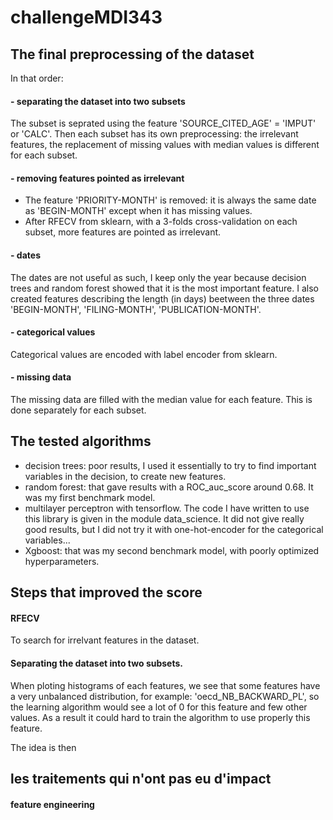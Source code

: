 # challengeMDI343

## The final preprocessing of the dataset 

In that order:

#### - separating the dataset into two subsets

The subset is seprated using the feature 'SOURCE_CITED_AGE' = 'IMPUT' or 'CALC'.
Then each subset has its own preprocessing: the irrelevant features, the replacement of missing values with median values is different for each subset.


#### - removing features pointed as irrelevant
- The feature 'PRIORITY-MONTH' is removed: it is always the same date as 'BEGIN-MONTH' except when it has missing values.
- After RFECV from sklearn, with a 3-folds cross-validation on each subset, more features are pointed as irrelevant.

#### - dates
The dates are not useful as such, I keep only the year because decision trees and random forest showed that it is the most important feature.
I also created features describing the length (in days) beetween the three dates 'BEGIN-MONTH', 'FILING-MONTH', 'PUBLICATION-MONTH'.

#### - categorical values
Categorical values are encoded with label encoder from sklearn.

#### - missing data
The missing data are filled with the median value for each feature. This is done separately for each subset.


## The tested algorithms

- decision trees: poor results, I used it essentially to try to find important variables in the decision, to create new features.
- random forest: that gave results with a ROC_auc_score around 0.68. It was my first benchmark model.
- multilayer perceptron with tensorflow. The code I have written to use this library is given in the module data_science. It did not give really good results, 
but I did not try it with one-hot-encoder for the categorical variables...  
- Xgboost: that was my second benchmark model, with poorly optimized hyperparameters.


## Steps that improved the score

#### RFECV

To search for irrelvant features in the dataset.

#### Separating the dataset into two subsets.
When ploting histograms of each features, we see that some features have a very unbalanced distribution, for example: 'oecd_NB_BACKWARD_PL', 
so the learning algorithm would see a lot of 0 for this feature and few other values. As a result it could hard to train the algorithm to
use properly this feature. 

The idea is then 

## les traitements qui n'ont pas eu d'impact

#### feature engineering 

